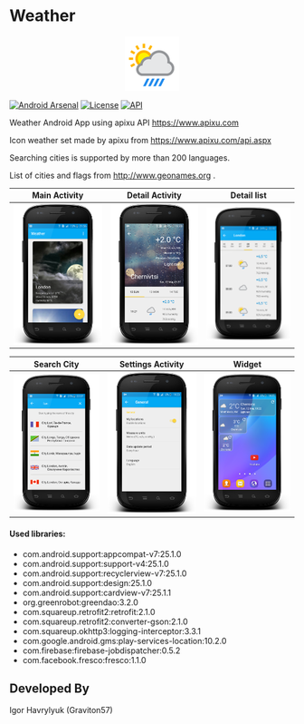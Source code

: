 # Weather

<p align="center">
  <img src="screenshot/logo.png" >
</p>

[![Android Arsenal](https://img.shields.io/badge/Android%20Arsenal-Weather-brightgreen.svg?style=flat)](https://android-arsenal.com/details/3/5631)
[![License](https://img.shields.io/badge/license-Apache%202-blue.svg)](https://www.apache.org/licenses/LICENSE-2.0)
[![API](https://img.shields.io/badge/API-16%2B-green.svg?style=flat)](https://android-arsenal.com/api?level=16)


Weather Android App using apixu API https://www.apixu.com

Icon weather set made by apixu from https://www.apixu.com/api.aspx

Searching cities is supported by more than 200 languages.

List of cities and flags from http://www.geonames.org .
 

Main Activity|Detail Activity | Detail list
-------------|----------------- | -------------
![alt text](screenshot/main.png "Main Activity")  | ![alt text](screenshot/detail.png "Detail Fragment") | ![alt text](screenshot/list.png "Hourly list")


Search City|Settings Activity | Widget
-------------|----------------- | -------------
![alt text](screenshot/add_city.png "Add new city")  | ![alt text](screenshot/settings.png "Settings Fragment") | ![alt text](screenshot/widget.png "Widget")



#### Used libraries:
* com.android.support:appcompat-v7:25.1.0
* com.android.support:support-v4:25.1.0
* com.android.support:recyclerview-v7:25.1.0
* com.android.support:design:25.1.0
* com.android.support:cardview-v7:25.1.1
* org.greenrobot:greendao:3.2.0
* com.squareup.retrofit2:retrofit:2.1.0
* com.squareup.retrofit2:converter-gson:2.1.0
* com.squareup.okhttp3:logging-interceptor:3.3.1
* com.google.android.gms:play-services-location:10.2.0
* com.firebase:firebase-jobdispatcher:0.5.2
* com.facebook.fresco:fresco:1.1.0

Developed By
-------
Igor Havrylyuk (Graviton57)

[1]: https://github.com/graviton57/weather.git
